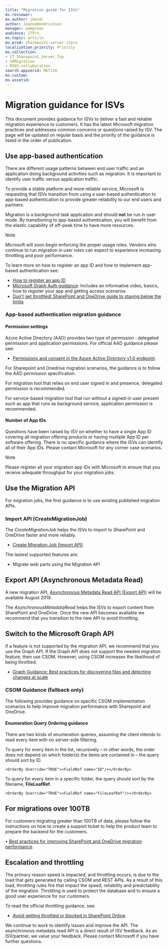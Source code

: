 ```yaml
---
title: "Migration guide for ISVs"
ms.reviewer: 
ms.author: jhendr
author: JoanneHendrickson
manager: pamgreen
audience: ITPro
ms.topic: article
ms.prod: sharepoint-server-itpro
localization_priority: Priority
ms.collection: 
- IT_Sharepoint_Server_Top
- SPMigration
- M365-collaboration
search.appverid: MET150
ms.custom: 
ms.assetid: 
---
```

# Migration guidance for ISVs

This document provides guidance for ISVs to deliver a fast and reliable migration experience to customers. It has the latest Microsoft migration practices and addresses common concerns or questions raised by ISV. The page will be updated on regular basis and the priority of the guidance is listed in the order of publication.

## Use app-based authentication
There are different usage patterns between end user traffic and an application doing background activities such as migration. It is important to identify user traffic versus application traffic. 

To provide a stable platform and more reliable service, Microsoft is requesting that ISVs transition from using a user-based authentication to app-based authentication to provide greater reliability to our end users and partners. 

Migration is a background task application and should **not** be run in user mode. By transitioning to app-based authentication, you will benefit from the elastic capability of off-peak time to have more resources.  

> [!Note]
>Microsoft will soon begin enforcing the proper usage roles. Vendors who continue to run migration in user roles can expect to experience increasing throttling and poor performance.

To learn more on how to register an app ID and how to implement app-based authentication see:

- [How to register an app ID](https://nam06.safelinks.protection.outlook.com/?url=https%3A%2F%2Fdocs.microsoft.com%2Fen-us%2Fazure%2Factive-directory%2Fdevelop%2Factive-directory-v2-registration-portal&data=04%7C01%7CWan.Wu%40microsoft.com%7C7c98484b20de4fc80fb308d6da3e3509%7C72f988bf86f141af91ab2d7cd011db47%7C1%7C0%7C636936358039977299%7CUnknown%7CTWFpbGZsb3d8eyJWIjoiMC4wLjAwMDAiLCJQIjoiV2luMzIiLCJBTiI6Ik1haWwiLCJXVCI6Mn0%3D%7C-1&sdata=L%2BObRVyCBKPwvvY7MUUsWX%2B8yEIbzqaTkBjcmNjc1vk%3D&reserved=0)
- [Microsoft Graph Auth guidance](https://nam06.safelinks.protection.outlook.com/?url=https%3A%2F%2Fdocs.microsoft.com%2Fen-us%2Fgraph%2Fauth%2F&data=04%7C01%7CWan.Wu%40microsoft.com%7C7c98484b20de4fc80fb308d6da3e3509%7C72f988bf86f141af91ab2d7cd011db47%7C1%7C0%7C636936358039977299%7CUnknown%7CTWFpbGZsb3d8eyJWIjoiMC4wLjAwMDAiLCJQIjoiV2luMzIiLCJBTiI6Ik1haWwiLCJXVCI6Mn0%3D%7C-1&sdata=ZrFqXsLT3BtT8ynnlLQH9w7JZIOw07zu2X3EYbBmfD4%3D&reserved=0):   Includes an informative video, basics, how to register your app and getting access scenarios
- [Don’t get throttled! SharePoint and OneDrive guide to staying below the limits](https://nam06.safelinks.protection.outlook.com/?url=https%3A%2F%2Fmyignite.techcommunity.microsoft.com%2Fsessions%2F65661&data=04%7C01%7CWan.Wu%40microsoft.com%7C7c98484b20de4fc80fb308d6da3e3509%7C72f988bf86f141af91ab2d7cd011db47%7C1%7C0%7C636936358039987303%7CUnknown%7CTWFpbGZsb3d8eyJWIjoiMC4wLjAwMDAiLCJQIjoiV2luMzIiLCJBTiI6Ik1haWwiLCJXVCI6Mn0%3D%7C-1&sdata=%2FVCt7P794Lwn0hvpaa4bQicVeqHIPuOM8Vg58nkL16A%3D&reserved=0)

### App-based authentication migration guidance

#### Permission settings
Azure Active Directory (AAD) provides two type of permission : delegated permission and application permissions. For official AAD guidance please see:

- [Permissions and consent in the Azure Active Directory v1.0 endpoint](https://docs.microsoft.com/en-us/azure/active-directory/develop/v1-permissions-and-consent). 

For Sharepoint and Onedrive migration scenarios, the guidance is to follow the AAD permission specification. 

For migration tool that relies on end user signed in and presence, delegated permission is recommended. 

For service-based migration tool that run without a signed-in user present such as app that runs as background service, application permission is recommended.

#### Number of App IDs

Questions have been raised by ISV on whether to have a single App ID covering all migration offering products or having multiple App ID per software offering. There is no specific guidance where the ISVs can identify all of their App IDs. Please contact Microsoft for any corner case scenarios. 

>[!Note]
> Please register all your migration app IDs with Microsoft to ensure that you receive adequate throughput for your migration jobs.


## Use the Migration API 
For migration jobs, the first guidance is to use existing published migration APIs.

### Import API (CreateMigrationJob)

The *CreateMigrationJob* helps the ISVs to import to SharePoint and OneDrive faster and more reliably. 

- [Create Migration Job (Import API)](https://docs.microsoft.com/en-us/sharepoint/dev/apis/migration-api-overview)

The lastest supported features are:

- Migrate web parts using the Migration API

## Export API (Asynchronous Metadata Read)

A new migration API, [Asynchronous Metadata Read API (Export API)](https://docs.microsoft.com/en-us/sharepointmigration/asynchronous-metadata-read-api) will be available August 2019. 

The *AsynchronousMetadataRead* helps the ISVs to export content from SharePoint and OneDrive.  Once the new API becomes available we recommend that you transition to the new API to avoid throttling.

## Switch to the Microsoft Graph API 
If a feature is not supported by the migration API, we recommend that you use the Graph API.  If the Graph API does not support the needed migration feature, then use CSOM. However, using CSOM increases the likelihood of being throttled. 

- [Graph Guidance: Best practices for discovering files and detecting changes at scale](https://docs.microsoft.com/en-us/onedrive/developer/rest-api/concepts/scan-guidance?view=odsp-graph-online)

### CSOM Guidance (fallback only)

The following provides guidance on specific CSOM implementation scenarios to help improve migration performance with Sharepoint and OneDrive.

#### Enumeration Query Ordering guidance 
There are two kinds of enumeration queries, assuming the client intends to read every item with no server-side filtering.

To query for every item in the list, recursively – in other words, the order does not depend on which folder(s) the items are contained in – the query should sort by ID.

    <OrderBy Override="TRUE"><FieldRef name="ID"/></OrderBy>
 
To query for every item in a specific folder, the query should sort by the filename, **FileLeafRef**.

    <OrderBy Override="TRUE"><FieldRef name="FileLeafRef"/></OrderBy>


## For migrations over 100TB 

For customers migrating greater than 100TB of data, please follow the instructions on how to create a support ticket to help the product team to prepare the backend for the customers. 

• [Best practices for improving SharePoint and OneDrive migration performance](https://docs.microsoft.com/en-us/sharepointmigration/sharepoint-online-and-onedrive-migration-speed). 
 
## Escalation and throttling
 
The primary reason speed is impacted, and throttling occurs, is due to the load that gets generated by calling CSOM and REST APIs. As a result of this load, throttling rules fire that impact the speed, reliability and predictability of the migration. Throttling is used to protect the database and to ensure a good user experience for our customers.
 
To read the official throttling guidance, see:

- [Avoid getting throttled or blocked in SharePoint Online](https://myignite.techcommunity.microsoft.com/sessions/65661)

We continue to work to identify issues and improve the API. The asynchronous metadata read API is a direct result of ISV feedback. As an ISV/partner, we value your feedback. Please contact Microsoft if you have further questions. 

